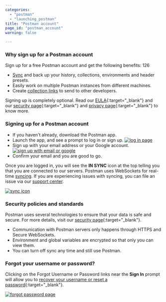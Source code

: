 ```yaml
---
categories:
  - "postman"
  - "launching_postman"
title: "Postman account"
page_id: "postman_account"
warning: false

---
```


### Why sign up for a Postman account

Sign up for a free Postman account and get the following benefits: 126

   *   [Sync](/docs/postman/launching_postman/syncing) and back up your history, collections, environments and header presets.
   *   Easily work on multiple Postman instances from different machines.
   *   Create [collection links](/docs/postman/collections/sharing_collections) to send to other developers.

Signing up is completely optional. Read our [EULA](https://www.getpostman.com/licenses/postman_base_app){:target="_blank"} and our [security page](https://www.getpostman.com/security){:target="_blank"} and [privacy page](https://www.getpostman.com/licenses/privacy){:target="_blank"} to know more.

### Signing up for a Postman account

*   If you haven't already, download the Postman app.
*   Launch the app, and see a prompt to log in or sign up.
    [![log in page](https://s3.amazonaws.com/postman-static-getpostman-com/postman-docs/59135838.png)](https://s3.amazonaws.com/postman-static-getpostman-com/postman-docs/59135838.png)  
*   Sign up with your email address or your Google account.
    [![sign up with email or google](https://s3.amazonaws.com/postman-static-getpostman-com/postman-docs/signUp.png)](https://s3.amazonaws.com/postman-static-getpostman-com/postman-docs/signUp.png)  
*   Confirm your email and you are good to go.

Once you are logged in, you will see the **IN SYNC** icon at the top telling you that you are connected to our servers. Postman uses WebSockets for real-time [syncing](/docs/postman/launching_postman/syncing). If you are experiencing issues with syncing, you can file an issue via our [support center]({{site.pm.support_center}}).

[![sync icon](https://s3.amazonaws.com/postman-static-getpostman-com/postman-docs/59135890.png)](https://s3.amazonaws.com/postman-static-getpostman-com/postman-docs/59135890.png)

### Security policies and standards

Postman uses several technologies to ensure that your data is safe and secure. For more details, visit our [security page](https://www.getpostman.com/security){:target="_blank"}.

   *   Communication with Postman servers only happens through HTTPS and Secure WebSockets.
   *   Environment and global variables are encrypted so that only you can view them.
   *   You can turn off sync any time and still use Postman.

### Forgot your username or password?

Clicking on the Forgot Username or Password links near the **Sign In** prompt will allow you to [recover your username or reset a password](https://app.getpostman.com/signup?redirect=web#mod-reset-password-modal){:target="_blank"}.

[![forgot password page](https://s3.amazonaws.com/postman-static-getpostman-com/postman-docs/59157918.png)](https://s3.amazonaws.com/postman-static-getpostman-com/postman-docs/59157918.png)

